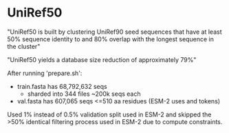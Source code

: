 # UniRef50

"UniRef50 is built by clustering UniRef90 seed sequences that have at least 50% sequence identity to and 80% overlap with the longest sequence in the cluster"

"UniRef50 yields a database size reduction of approximately 79%"

After running 'prepare.sh':

- train.fasta has 68,792,632 seqs
    - sharded into 344 files ~200k seqs each
- val.fasta has 607,065 seqs <=510 aa residues (ESM-2 uses <cls> and <eos> tokens)

Used 1% instead of 0.5% validation split used in ESM-2 and skipped the >50% identical filtering process used in ESM-2 due to compute constraints.
